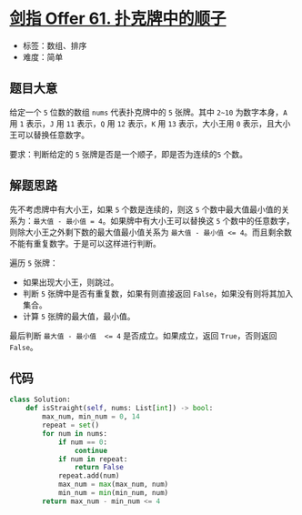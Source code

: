 # [剑指 Offer 61. 扑克牌中的顺子](https://leetcode.cn/problems/bu-ke-pai-zhong-de-shun-zi-lcof/)

- 标签：数组、排序
- 难度：简单

## 题目大意

给定一个 `5` 位数的数组 `nums` 代表扑克牌中的 `5` 张牌。其中 `2~10` 为数字本身，`A` 用 `1` 表示，`J` 用 `11` 表示，`Q` 用 `12` 表示，`K` 用 `13` 表示，大小王用 `0` 表示，且大小王可以替换任意数字。

要求：判断给定的 `5` 张牌是否是一个顺子，即是否为连续的`5` 个数。

## 解题思路

先不考虑牌中有大小王，如果 `5` 个数是连续的，则这 `5` 个数中最大值最小值的关系为：`最大值 - 最小值 = 4`。如果牌中有大小王可以替换这 `5` 个数中的任意数字，则除大小王之外剩下数的最大值最小值关系为 `最大值 - 最小值 <= 4`。而且剩余数不能有重复数字。于是可以这样进行判断。

遍历 `5` 张牌：

- 如果出现大小王，则跳过。
- 判断 `5` 张牌中是否有重复数，如果有则直接返回 `False`，如果没有则将其加入集合。
- 计算 `5` 张牌的最大值，最小值。

最后判断 `最大值 - 最小值  <= 4` 是否成立。如果成立，返回 `True`，否则返回 `False`。

## 代码

```Python
class Solution:
    def isStraight(self, nums: List[int]) -> bool:
        max_num, min_num = 0, 14
        repeat = set()
        for num in nums:
            if num == 0:
                continue
            if num in repeat:
                return False
            repeat.add(num)
            max_num = max(max_num, num)
            min_num = min(min_num, num)
        return max_num - min_num <= 4
```


